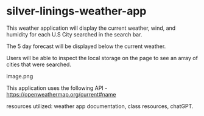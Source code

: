 # silver-linings-weather-app

This weather application will display the current weather, wind, and humidity for each U.S City searched in the search bar.

The 5 day forecast will be displayed below the current weather.

Users will be able to inspect the local storage on the page to see an array of cities that were searched.

image.png


This application uses the following API - 
https://openweathermap.org/current#name

resources utilized: weather app documentation, class resources, chatGPT.

